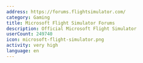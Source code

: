 ```yaml
---
address: https://forums.flightsimulator.com/
category: Gaming
title: Microsoft Flight Simulator Forums
description: Official Microsoft Flight Simulator
userCount: 249740
icon: microsoft-flight-simulator.png
activity: very high
language: en
---
```

